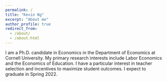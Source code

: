 ```yaml
---
permalink: /
title: "Kevin Ng"
excerpt: "About me"
author_profile: true
redirect_from: 
  - /about/
  - /about.html
---
```


I am a Ph.D. candidate in Economics in the Department of Economics at Cornell University.  My primary research interests include Labor Economics and the Economics of Education.   I have a particular interest in teacher selection and incentives to maximize student outcomes.   I expect to graduate in Spring 2022.

<!-- My website is located at <https://KevinNg.github.io>, which contains my CV and research materials. -->

<!-- My job market paper can be downloaded [here](https://KevinNg.github.io/files/Ng_Job_Market_paper.pdf). -->
